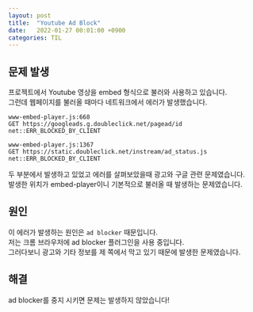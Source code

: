 ```yaml
---
layout: post
title:  "Youtube Ad Block"
date:   2022-01-27 00:01:00 +0900
categories: TIL
---
```


## 문제 발생
프로젝트에서 Youtube 영상을 embed 형식으로 불러와 사용하고 있습니다.  
그런데 웹페이지를 불러올 때마다 네트워크에서 에러가 발생했습니다.  

```
www-embed-player.js:668 
GET https://googleads.g.doubleclick.net/pagead/id net::ERR_BLOCKED_BY_CLIENT

www-embed-player.js:1367 
GET https://static.doubleclick.net/instream/ad_status.js net::ERR_BLOCKED_BY_CLIENT
```
두 부분에서 발생하고 있었고 에러를 살펴보았을때 광고와 구글 관련 문제였습니다.  
발생한 위치가 embed-player이니 기본적으로 불러올 때 발생하는 문제였습니다.  

## 원인
이 에러가 발생하는 원인은 `ad blocker` 때문입니다.  
저는 크롬 브라우저에 ad blocker 플러그인을 사용 중입니다.  
그러다보니 광고와 기타 정보를 제 쪽에서 막고 있기 때문에 발생한 문제였습니다.

## 해결
ad blocker를 중지 시키면 문제는 발생하지 않았습니다!
